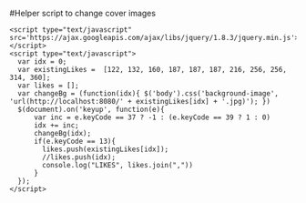 #Helper script to change cover images

    <script type="text/javascript" src='https://ajax.googleapis.com/ajax/libs/jquery/1.8.3/jquery.min.js'></script>
    <script type="text/javascript">
      var idx = 0;
      var existingLikes =  [122, 132, 160, 187, 187, 187, 216, 256, 256, 314, 360];
      var likes = [];
      var changeBg = (function(idx){ $('body').css('background-image', 'url(http://localhost:8080/' + existingLikes[idx] + '.jpg)'); })
      $(document).on('keyup', function(e){
          var inc = e.keyCode == 37 ? -1 : (e.keyCode == 39 ? 1 : 0)
          idx += inc;
          changeBg(idx);
          if(e.keyCode == 13){
            likes.push(existingLikes[idx]);
            //likes.push(idx);
            console.log("LIKES", likes.join(","))
          }
      });
    </script>
